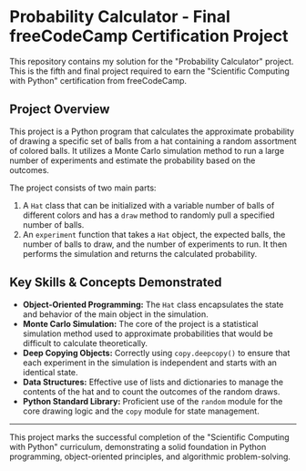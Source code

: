 # Probability Calculator - Final freeCodeCamp Certification Project

This repository contains my solution for the "Probability Calculator" project. This is the fifth and final project required to earn the "Scientific Computing with Python" certification from freeCodeCamp.

## Project Overview

This project is a Python program that calculates the approximate probability of drawing a specific set of balls from a hat containing a random assortment of colored balls. It utilizes a Monte Carlo simulation method to run a large number of experiments and estimate the probability based on the outcomes.

The project consists of two main parts:
1.  A `Hat` class that can be initialized with a variable number of balls of different colors and has a `draw` method to randomly pull a specified number of balls.
2.  An `experiment` function that takes a `Hat` object, the expected balls, the number of balls to draw, and the number of experiments to run. It then performs the simulation and returns the calculated probability.

## Key Skills & Concepts Demonstrated

*   **Object-Oriented Programming:** The `Hat` class encapsulates the state and behavior of the main object in the simulation.
*   **Monte Carlo Simulation:** The core of the project is a statistical simulation method used to approximate probabilities that would be difficult to calculate theoretically.
*   **Deep Copying Objects:** Correctly using `copy.deepcopy()` to ensure that each experiment in the simulation is independent and starts with an identical state.
*   **Data Structures:** Effective use of lists and dictionaries to manage the contents of the hat and to count the outcomes of the random draws.
*   **Python Standard Library:** Proficient use of the `random` module for the core drawing logic and the `copy` module for state management.

---

This project marks the successful completion of the "Scientific Computing with Python" curriculum, demonstrating a solid foundation in Python programming, object-oriented principles, and algorithmic problem-solving.
